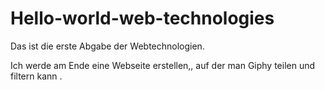 # Hello-world-web-technologies

Das ist die erste Abgabe der Webtechnologien.

Ich werde am Ende eine Webseite erstellen,, auf der man Giphy teilen und filtern kann .

